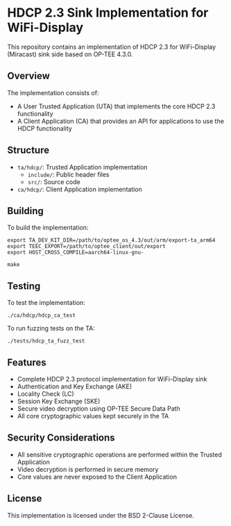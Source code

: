 # HDCP 2.3 Sink Implementation for WiFi-Display

This repository contains an implementation of HDCP 2.3 for WiFi-Display (Miracast) sink side based on OP-TEE 4.3.0.

## Overview

The implementation consists of:

- A User Trusted Application (UTA) that implements the core HDCP 2.3 functionality
- A Client Application (CA) that provides an API for applications to use the HDCP functionality

## Structure

- `ta/hdcp/`: Trusted Application implementation
  - `include/`: Public header files
  - `src/`: Source code
- `ca/hdcp/`: Client Application implementation

## Building

To build the implementation:

```
export TA_DEV_KIT_DIR=/path/to/optee_os_4.3/out/arm/export-ta_arm64
export TEEC_EXPORT=/path/to/optee_client/out/export
export HOST_CROSS_COMPILE=aarch64-linux-gnu-

make
```

## Testing

To test the implementation:

```
./ca/hdcp/hdcp_ca_test
```

To run fuzzing tests on the TA:

```
./tests/hdcp_ta_fuzz_test
```

## Features

- Complete HDCP 2.3 protocol implementation for WiFi-Display sink
- Authentication and Key Exchange (AKE)
- Locality Check (LC)
- Session Key Exchange (SKE)
- Secure video decryption using OP-TEE Secure Data Path
- All core cryptographic values kept securely in the TA

## Security Considerations

- All sensitive cryptographic operations are performed within the Trusted Application
- Video decryption is performed in secure memory
- Core values are never exposed to the Client Application

## License

This implementation is licensed under the BSD 2-Clause License.
